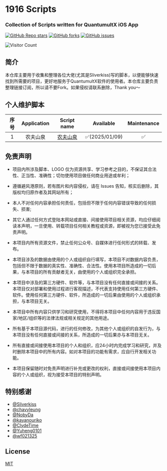 <h1>1916 Scripts</h1>
<h3>Collection of Scripts written for QuantumultX iOS App </h4>
<a href="https://github.com/JasonChiang1916/js/stargazers"><img alt="GitHub Repo stars" src="https://img.shields.io/github/stars/JasonChiang1916/js?color=yellow&logo=riseup&logoColor=yellow&style=flat-square"></a>
<a href="https://github.com/JasonChiang1916/js/network/members"><img alt="GitHub forks" src="https://img.shields.io/github/forks/JasonChiang1916/js?color=orange&style=flat-square"></a>
<a href="https://github.com/JasonChiang1916/JasonChiang1916/issues"><img alt="GitHub issues" src="https://img.shields.io/github/issues/JasonChiang1916/js?color=red&style=flat-square"></a>


![Visitor Count](https://profile-counter.glitch.me/Sliverkiss/count.svg)

## 简介

本仓库主要用于收集和整理各位大佬(尤其是Sliverkiss)写的脚本，以便能够快速找到所需要的项目，更好地服务于QuantumultX软件的使用者。本仓库主要负责整理链接订阅，所以请不要Fork。如果侵权请联系删除，Thank you～


## 个人维护脚本
|   序号   |   Application   |                                      Script name                                       |   Available   | Maintenance |
|:---------------:|:---------------:|:--------------------------------------------------------------------------------------:|:-------------:|:-----------:|
| 1 | 农夫山泉 | [农夫山泉](https://github.com/JasonChiang1916/js/tree/main/task/nfsqsxs.js) | ✅(2025/01/09) | ✅️ |


 ## 免责声明
* 项目内所涉及脚本、LOGO 仅为资源共享、学习参考之目的，不保证其合法性、正当性、准确性；切勿使用项目做任何商业用途或牟利；

* 遵循避风港原则，若有图片和内容侵权，请在 Issues 告知，核实后删除，其版权均归原作者及其网站所有；
* 本人不对任何内容承担任何责任，包括但不限于任何内容错误导致的任何损失、损害;
* 其它人通过任何方式登陆本网站或直接、间接使用项目相关资源，均应仔细阅读本声明，一旦使用、转载项目任何相关教程或资源，即被视为您已接受此免责声明。

* 本项目内所有资源文件，禁止任何公众号、自媒体进行任何形式的转载、发布。

* 本项目涉及的数据由使用的个人或组织自行填写，本项目不对数据内容负责，包括但不限于数据的真实性、准确性、合法性。使用本项目所造成的一切后果，与本项目的所有贡献者无关，由使用的个人或组织完全承担。

* 本项目中涉及的第三方硬件、软件等，与本项目没有任何直接或间接的关系。本项目仅对部署和使用过程进行客观描述，不代表支持使用任何第三方硬件、软件。使用任何第三方硬件、软件，所造成的一切后果由使用的个人或组织承担，与本项目无关。

* 本项目中所有内容只供学习和研究使用，不得将本项目中任何内容用于违反国家/地区/组织等的法律法规或相关规定的其他用途。

* 所有基于本项目源代码，进行的任何修改，为其他个人或组织的自发行为，与本项目没有任何直接或间接的关系，所造成的一切后果亦与本项目无关。

* 所有直接或间接使用本项目的个人和组织，应24小时内完成学习和研究，并及时删除本项目中的所有内容。如对本项目的功能有需求，应自行开发相关功能。

* 本项目保留随时对免责声明进行补充或更改的权利，直接或间接使用本项目内容的个人或组织，视为接受本项目的特别声明。


## 特别感谢
*  [@Sliverkiss](https://github.com/Sliverkiss)
*  [@chavyleung](https://github.com/chavyleung) 
*  [@NobyDa](https://github.com/NobyDa)   
*  [@kayanouriko](https://github.com/kayanouriko)
*  [@ClydeTime](https://github.com/ClydeTime)
*  [@Yuheng0101](https://github.com/Yuheng0101)
*  [@wf021325](https://github.com/wf021325)


## License

[MIT](LICENSE)
